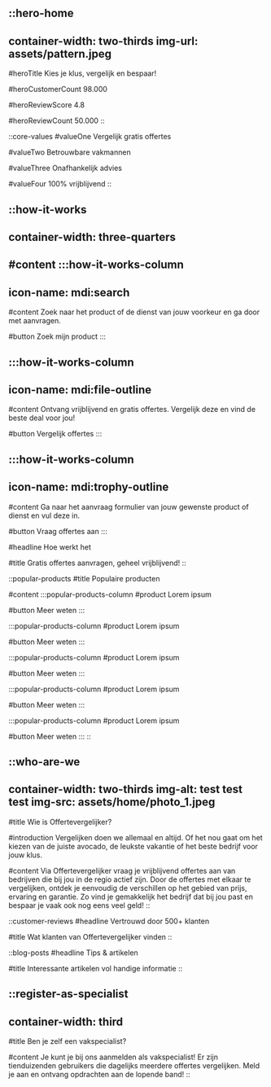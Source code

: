 ::hero-home
---
container-width: two-thirds
img-url: assets/pattern.jpeg
---
#heroTitle
Kies je klus, vergelijk en bespaar!

#heroCustomerCount
98.000

#heroReviewScore
4.8

#heroReviewCount
50.000
::

::core-values
#valueOne
Vergelijk gratis offertes

#valueTwo
Betrouwbare vakmannen

#valueThree
Onafhankelijk advies

#valueFour
100% vrijblijvend
::

::how-it-works
---
container-width: three-quarters
---
#content
  :::how-it-works-column
  ---
  icon-name: mdi:search
  ---
  #content
  Zoek naar het product of de dienst van jouw voorkeur en ga door met aanvragen.
  
  #button
  Zoek mijn product
  :::

  :::how-it-works-column
  ---
  icon-name: mdi:file-outline
  ---
  #content
  Ontvang vrijblijvend en gratis offertes. Vergelijk deze en vind de beste deal voor jou!
  
  #button
  Vergelijk offertes
  :::

  :::how-it-works-column
  ---
  icon-name: mdi:trophy-outline
  ---
  #content
  Ga naar het aanvraag formulier van jouw gewenste product of dienst en vul deze in.
  
  #button
  Vraag offertes aan
  :::

#headline
Hoe werkt het

#title
Gratis offertes aanvragen, geheel vrijblijvend!
::

::popular-products
#title
Populaire producten

#content
  :::popular-products-column
  #product
  Lorem ipsum
  
  #button
  Meer weten
  :::

  :::popular-products-column
  #product
  Lorem ipsum
  
  #button
  Meer weten
  :::

  :::popular-products-column
  #product
  Lorem ipsum
  
  #button
  Meer weten
  :::

  :::popular-products-column
  #product
  Lorem ipsum
  
  #button
  Meer weten
  :::

  :::popular-products-column
  #product
  Lorem ipsum
  
  #button
  Meer weten
  :::
::

::who-are-we
---
container-width: two-thirds
img-alt: test test test
img-src: assets/home/photo_1.jpeg
---
#title
Wie is Offertevergelijker?

#introduction
Vergelijken doen we allemaal en altijd. Of het nou gaat om het kiezen van de juiste avocado, de leukste vakantie of het beste bedrijf voor jouw klus.

#content
Via Offertevergelijker vraag je vrijblijvend offertes aan van bedrijven die bij jou in de regio actief zijn. Door de offertes met elkaar te vergelijken, ontdek je eenvoudig de verschillen op het gebied van prijs, ervaring en garantie. Zo vind je gemakkelijk het bedrijf dat bij jou past en bespaar je vaak ook nog eens veel geld!
::

::customer-reviews
#headline
Vertrouwd door 500+ klanten

#title
Wat klanten van Offertevergelijker vinden
::

::blog-posts
#headline
Tips & artikelen

#title
Interessante artikelen vol handige informatie
::

::register-as-specialist
---
container-width: third
---
#title
Ben je zelf een vakspecialist?

#content
Je kunt je bij ons aanmelden als vakspecialist! Er zijn tienduizenden gebruikers die dagelijks meerdere offertes vergelijken. Meld je aan en ontvang opdrachten aan de lopende band!
::

